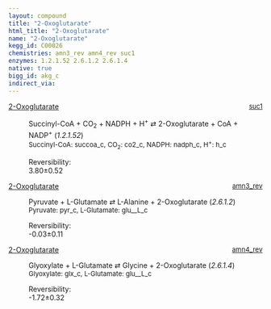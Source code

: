 ```yaml
---
layout: compound
title: "2-Oxoglutarate"
html_title: "2-Oxoglutarate"
name: "2-Oxoglutarate"
kegg_id: C00026
chemistries: amn3_rev amn4_rev suc1
enzymes: 1.2.1.52 2.6.1.2 2.6.1.4
native: true
bigg_id: akg_c
indirect_via: 
---
```

<dl><dt class='rs-product'><a href='/compounds/C00026' class='link-dark' data-bs-toggle='tooltip' data-bs-html='true' data-bs-title='KEGG: C00026'>2-Oxoglutarate</a><span style='float: right; max-width: 40%'><a href='/chemistries/suc1' class='link-dark opacity-50' style='font-size: small; word-wrap: anywhere;'>suc1</a></span></dt><dd><p>Succinyl-CoA + CO<sub>2</sub> + NADPH + H<sup>+</sup> &#8644; 2-Oxoglutarate + CoA + NADP<sup>+</sup> (<i>1.2.1.52</i>)<br /><span style='font-size: small;'><span data-bs-toggle='tooltip' data-bs-html='true' data-bs-title='KEGG: C00091'>Succinyl-CoA</span>: succoa_c, <span data-bs-toggle='tooltip' data-bs-html='true' data-bs-title='KEGG: C00011'>CO<sub>2</sub></span>: co2_c, <span data-bs-toggle='tooltip' data-bs-html='true' data-bs-title='KEGG: C00005'>NADPH</span>: nadph_c, <span data-bs-toggle='tooltip' data-bs-html='true' data-bs-title='KEGG: C00080'>H<sup>+</sup></span>: h_c</span><br /><div class="reversibility_info">Reversibility: <div class="progress"><div class="progress-bar bg-success" role="progressbar" style="width: 0%" aria-valuenow="0" aria-valuemin="0" aria-valuemax="100"></div></div><span>3.80&plusmn;0.52</span><div class="progress"><div class="progress-bar bg-danger" role="progressbar" style="width: 37.96%" aria-valuenow="3.795606474811184" aria-valuemin="0" aria-valuemax="10"></div><div class="progress-bar bg-warning" role="progressbar" style="width: 5.24%" aria-valuenow="3.795606474811184" aria-valuemin="0" aria-valuemax="10"></div></div></div></p><dl></dl></dd></dl><dl><dt class='rs-product'><a href='/compounds/C00026' class='link-dark' data-bs-toggle='tooltip' data-bs-html='true' data-bs-title='KEGG: C00026'>2-Oxoglutarate</a><span style='float: right; max-width: 40%'><a href='/chemistries/amn3_rev' class='link-dark opacity-50' style='font-size: small; word-wrap: anywhere;'>amn3_rev</a></span></dt><dd><p>Pyruvate + L-Glutamate &#8644; L-Alanine + 2-Oxoglutarate (<i>2.6.1.2</i>)<br /><span style='font-size: small;'><span data-bs-toggle='tooltip' data-bs-html='true' data-bs-title='KEGG: C00022'>Pyruvate</span>: pyr_c, <span data-bs-toggle='tooltip' data-bs-html='true' data-bs-title='KEGG: C00025'>L-Glutamate</span>: glu__L_c</span><br /><div class="reversibility_info">Reversibility: <div class="progress" style="flex-direction: row-reverse;"><div class="progress-bar bg-success" role="progressbar" style="width: 0.32%" aria-valuenow="-0.031740846557844205" aria-valuemin="0" aria-valuemax="10"></div><div class="progress-bar bg-warning" role="progressbar" style="width: 1.07%" aria-valuenow="-0.031740846557844205" aria-valuemin="0" aria-valuemax="10"></div></div><span>-0.03&plusmn;0.11</span><div class="progress"><div class="progress-bar bg-danger" role="progressbar" style="width: 0%" aria-valuenow="-0.031740846557844205" aria-valuemin="0" aria-valuemax="10"></div></div></div></p><dl></dl></dd></dl><dl><dt class='rs-product'><a href='/compounds/C00026' class='link-dark' data-bs-toggle='tooltip' data-bs-html='true' data-bs-title='KEGG: C00026'>2-Oxoglutarate</a><span style='float: right; max-width: 40%'><a href='/chemistries/amn4_rev' class='link-dark opacity-50' style='font-size: small; word-wrap: anywhere;'>amn4_rev</a></span></dt><dd><p>Glyoxylate + L-Glutamate &#8644; Glycine + 2-Oxoglutarate (<i>2.6.1.4</i>)<br /><span style='font-size: small;'><span data-bs-toggle='tooltip' data-bs-html='true' data-bs-title='KEGG: C00048'>Glyoxylate</span>: glx_c, <span data-bs-toggle='tooltip' data-bs-html='true' data-bs-title='KEGG: C00025'>L-Glutamate</span>: glu__L_c</span><br /><div class="reversibility_info">Reversibility: <div class="progress" style="flex-direction: row-reverse;"><div class="progress-bar bg-success" role="progressbar" style="width: 17.24%" aria-valuenow="-1.7244834615627513" aria-valuemin="0" aria-valuemax="10"></div><div class="progress-bar bg-warning" role="progressbar" style="width: 3.25%" aria-valuenow="-1.7244834615627513" aria-valuemin="0" aria-valuemax="10"></div></div><span>-1.72&plusmn;0.32</span><div class="progress"><div class="progress-bar bg-danger" role="progressbar" style="width: 0%" aria-valuenow="-1.7244834615627513" aria-valuemin="0" aria-valuemax="10"></div></div></div></p><dl></dl></dd></dl>